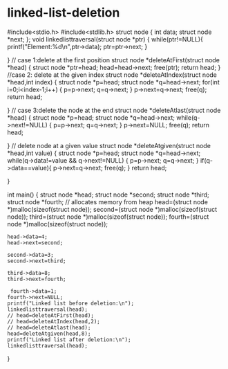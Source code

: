 # linked-list-deletion
#include<stdio.h>
#include<stdlib.h>
struct node
{
    int data;
    struct node *next;
};
void linkedlisttraversal(struct node *ptr)
{
    while(ptr!=NULL){
        printf("Element:%d\n",ptr->data);
        ptr=ptr->next;
    }

}
// case 1:delete at the first position
struct node *deleteAtFirst(struct node *head)
{
    struct node *ptr=head;
    head=head->next;
    free(ptr);
    return head;
}
//case 2: delete at the given index
struct node *deleteAtIndex(struct node *head,int index)
{
    struct node *p=head;
    struct node *q=head->next;
    for(int i=0;i<index-1;i++)
    {
        p=p->next;
        q=q->next;
    }
    p->next=q->next;
    free(q);
    return head;

}
// case 3:delete the node at the end
struct node *deleteAtlast(struct node *head)
{
    struct node *p=head;
    struct node *q=head->next;
    while(q->next!=NULL)
    {
        p=p->next;
        q=q->next;
    }
    p->next=NULL;
    free(q);
    return head;

}
// delete node at a given value
struct node *deleteAtgiven(struct node *head,int value)
{
    struct node *p=head;
    struct node *q=head->next;
    while(q->data!=value && q->next!=NULL)
    {
        p=p->next;
        q=q->next;
    }
    if(q->data==value){
        p->next=q->next;
        free(q);
    }
    return head;

}



int main()
{
    struct node *head;
    struct node *second;
    struct node *third;
    struct node *fourth;
// allocates memory from heap
    head=(struct node *)malloc(sizeof(struct node));
    second=(struct node *)malloc(sizeof(struct node));
    third=(struct node *)malloc(sizeof(struct node));
    fourth=(struct node *)malloc(sizeof(struct node));

    head->data=4;
    head->next=second;

    second->data=3;
    second->next=third;

    third->data=8;
    third->next=fourth;

     fourth->data=1;
    fourth->next=NULL;
    printf("Linked list before deletion:\n");
    linkedlisttraversal(head);
    // head=deleteAtFirst(head);
    // head=deleteAtIndex(head,2);
    // head=deleteAtlast(head);
    head=deleteAtgiven(head,8);
    printf("Linked list after deletion:\n");
    linkedlisttraversal(head);

}
